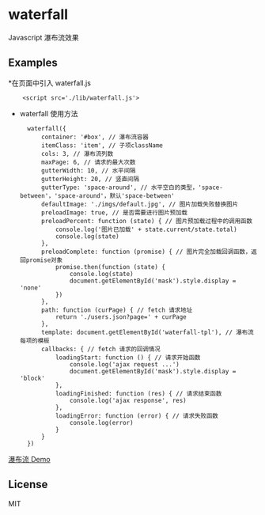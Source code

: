 # waterfall
Javascript 瀑布流效果

## Examples
*在页面中引入 waterfall.js
        
        <script src='./lib/waterfall.js'>

* waterfall 使用方法

        waterfall({
            container: '#box', // 瀑布流容器
            itemClass: 'item', // 子项className
            cols: 3, // 瀑布流列数
            maxPage: 6, // 请求的最大次数
            gutterWidth: 10, // 水平间隔
            gutterHeight: 20, // 竖直间隔
            gutterType: 'space-around', // 水平空白的类型，'space-between'，'space-around'，默认'space-between'
            defaultImage: './imgs/default.jpg', // 图片加载失败替换图片
            preloadImage: true, // 是否需要进行图片预加载
            preloadPercent: function (state) { // 图片预加载过程中的调用函数
                console.log('图片已加载' + state.current/state.total)
                console.log(state)
            },
            preloadComplete: function (promise) { // 图片完全加载回调函数，返回promise对象
                promise.then(function (state) {
                    console.log(state)
                    document.getElementById('mask').style.display = 'none'
                })
            },
            path: function (curPage) { // fetch 请求地址
                return './users.json?page=' + curPage
            },
            template: document.getElementById('waterfall-tpl'), // 瀑布流每项的模板
            callbacks: { // fetch 请求的回调情况
                loadingStart: function () { // 请求开始函数
                    console.log('ajax request ...')
                    document.getElementById('mask').style.display = 'block'
                },
                loadingFinished: function (res) { // 请求结束函数
                    console.log('ajax response', res)               
                },
                loadingError: function (error) { // 请求失败函数
                    console.log(error)
                }
            }
        })


[瀑布流 Demo](https://loshafee.github.io/waterfall/demos/waterfall.html)

## License
MIT